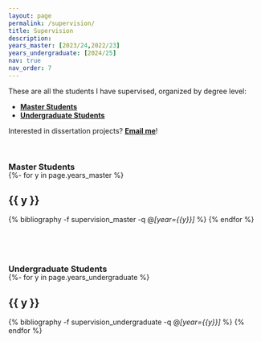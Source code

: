 ```yaml
---
layout: page
permalink: /supervision/
title: Supervision
description: 
years_master: [2023/24,2022/23]
years_undergraduate: [2024/25]
nav: true
nav_order: 7
---
```




<p>
These are all the students I have supervised, organized by degree level:
</p>

<p>
<ul>
    <li><a href="#master"><b>Master Students</b></a></li>
    <li><a href="#undergraduate"><b>Undergraduate Students</b></a></li>
</ul>
</p>


<div>
  <p>Interested in dissertation projects? <a href="mailto:S.Fanzon@hull.ac.uk"><b>Email me</b></a>!</p>
</div>



<div class="publications">


<a id="master"><h3 style="margin-top: 3.3rem; margin-bottom: -1.0rem;"><b>Master Students</b></h3></a>

{%- for y in page.years_master %}    
    <h2 class="year">{{ y }}</h2>
        {% bibliography -f supervision_master -q @*[year={{y}}]* %}
{% endfor %}



<a id="undergraduate"><h3 style="margin-top: 5rem; margin-bottom: -1.0rem;"><b>Undergraduate Students</b></h3></a>

{%- for y in page.years_undergraduate %}    
    <h2 class="year">{{ y }}</h2>
        {% bibliography -f supervision_undergraduate -q @*[year={{y}}]* %}
{% endfor %}

</div>


